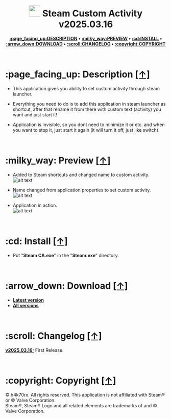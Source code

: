 <h1 align="center"><img src="https://raw.githubusercontent.com/kpuc313/steam-custom-activity/master/icon.ico" width="35px" height="35px"> Steam Custom Activity v2025.03.16</h1>
<p align="center"><b><a href="#page_facing_up-description-">:page_facing_up:DESCRIPTION</a> • <a href="#milky_way-preview-">:milky_way:PREVIEW</a> • <a href="#cd-install-">:cd:INSTALL</a> • <a href="#arrow_down-download-">:arrow_down:DOWNLOAD</a> • <a href="#scroll-changelog-">:scroll:CHANGELOG</a> • <a href="#copyright-copyright-">:copyright:COPYRIGHT</a></b></p>

<br />

<h1>:page_facing_up: Description <a href="#-steam-custom-activity-v20250316" title="Go to Navigation">[↑]</a></h1>

* This application gives you ability to set custom activity through steam launcher.

* Everything you need to do is to add this application in steam launcher as shortcut, after that rename it from there with custom text (activity) you want and just start it!

* Application is invisible, so you dont need to minimize it or etc. and when you want to stop it, just start it again (it will turn it off, just like switch).

<br />

<h1>:milky_way: Preview <a href="#-steam-custom-activity-v20250316" title="Go to Navigation">[↑]</a></h1>

* Added to Steam shortcuts and changed name to custom activity.<br />
![alt text](https://raw.githubusercontent.com/kpuc313/steam-custom-activity/master/preview/preview_01.jpg)

* Name changed from application properties to set custom activity.<br />
![alt text](https://raw.githubusercontent.com/kpuc313/steam-custom-activity/master/preview/preview_02.jpg)

* Application in action.<br />
![alt text](https://raw.githubusercontent.com/kpuc313/steam-custom-activity/master/preview/preview_03.jpg)

<br />

<h1>:cd: Install <a href="#-steam-custom-activity-v20250316" title="Go to Navigation">[↑]</a></h1>

* Put "<b>Steam CA.exe</b>" in the "<b>Steam.exe</b>" directory.

<br />

<h1>:arrow_down: Download <a href="#-steam-custom-activity-v20250316" title="Go to Navigation">[↑]</a></h1>

* <b>[Latest version](https://github.com/kpuc313/steam-custom-activity/releases/tag/v2025.03.16 "Latest version")</b>
* <b>[All versions](https://github.com/kpuc313/steam-custom-activity/releases/ "All versions")</b>

<br />

<h1>:scroll: Changelog <a href="#-steam-custom-activity-v20250316" title="Go to Navigation">[↑]</a></h1>

<b>[v2025.03.16:](https://github.com/kpuc313/steam-custom-activity/releases/tag/v2025.03.16 "Latest version")</b>	First Release.

<br />

<h1>:copyright: Copyright <a href="#-steam-custom-activity-v20250316" title="Go to Navigation">[↑]</a></h1>

© h4k70rx. All rights reserved. This application is not affiliated with Steam® or © Valve Corporation.<br />
Steam®, Steam® Logo and all related elements are trademarks of and © Valve Corporation.
